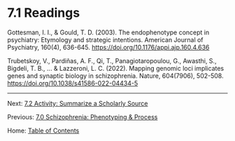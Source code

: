 # 7.1 Readings

Gottesman, I. I., & Gould, T. D. (2003). The endophenotype concept in psychiatry: Etymology and strategic intentions. American Journal of Psychiatry, 160(4), 636-645. https://doi.org/10.1176/appi.ajp.160.4.636

Trubetskoy, V., Pardiñas, A. F., Qi, T., Panagiotaropoulou, G., Awasthi, S., Bigdeli, T. B., ... & Lazzeroni, L. C. (2022). Mapping genomic loci implicates genes and synaptic biology in schizophrenia. Nature, 604(7906), 502-508. https://doi.org/10.1038/s41586-022-04434-5

--------

Next: [7.2 Activity: Summarize a Scholarly Source](7.2_summarize_a_scholarly_source.md)

Previous: [7.0 Schizophrenia: Phenotyping & Process](7.0_schizophrenia.md)

Home: [Table of Contents](../README.md)
